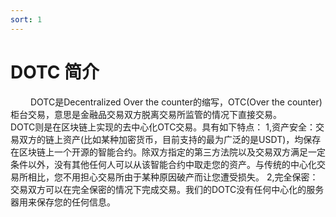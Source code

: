 ```yaml
---
sort: 1
---
```


# DOTC 简介  
&ensp;&ensp;&ensp;&ensp; DOTC是Decentralized Over the counter的缩写，OTC(Over the counter)柜台交易，意思是金融品交易双方脱离交易所监管的情况下直接交易。
&ensp;&ensp;&ensp;&ensp; DOTC则是在区块链上实现的去中心化OTC交易。具有如下特点：
 1,资产安全：交易双方的链上资产(比如某种加密货币，目前支持的最为广泛的是USDT)，均保存在区块链上一个开源的智能合约。除双方指定的第三方法院以及交易双方满足一定条件以外，没有其他任何人可以从该智能合约中取走您的资产。与传统的中心化交易所相比，您不用担心交易所由于某种原因破产而让您遭受损失。
 2,完全保密：交易双方可以在完全保密的情况下完成交易。我们的DOTC没有任何中心化的服务器用来保存您的任何信息。